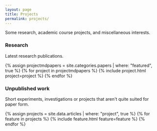 ```yaml
---
layout: page
title: Projects
permalink: projects/
---
```

<p>Some research, academic course projects, and miscellaneous interests.</p>


### Research

Latest research publications.

<div class="project-spacer-small"></div>

<!-- <div class="l-page project-grid"> -->

<div class="cover-wrapper cover-wrapper-2-col l-middle">
	{% assign projectmdpapers = site.categories.papers | where: "featured", true %}
    {% for project in projectmdpapers %}
    {% include project.html project=project %}
    {% endfor %}
</div>

<div class="project-spacer"></div>

### Unpublished work
Short experiments, investigations or projects that aren't quite suited for paper form.
<div class="project-spacer-small"></div>
<div class="cover-wrapper cover-wrapper-3-col l-middle">
	{% assign projects = site.data.articles | where: "project", true %}
	{% for feature in projects %}
		{% include feature.html feature=feature %}
	{% endfor %}
</div>
